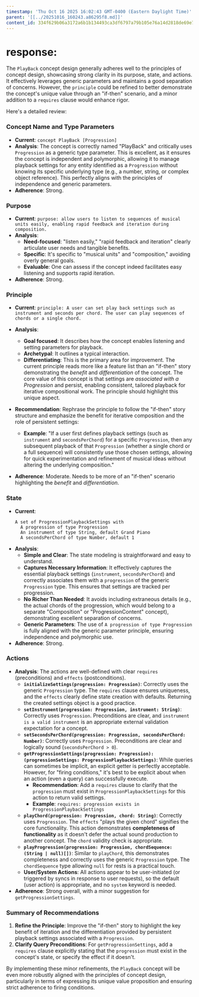 ```yaml
---
timestamp: 'Thu Oct 16 2025 16:02:43 GMT-0400 (Eastern Daylight Time)'
parent: '[[../20251016_160243.a86295f8.md]]'
content_id: 334f629b06a3172a6b1b134493ca3df6797a79b105e76a14d2818de69e7eaa01
---
```


# response:

The `PlayBack` concept design generally adheres well to the principles of concept design, showcasing strong clarity in its purpose, state, and actions. It effectively leverages generic parameters and maintains a good separation of concerns. However, the `principle` could be refined to better demonstrate the concept's unique value through an "if-then" scenario, and a minor addition to a `requires` clause would enhance rigor.

Here's a detailed review:

### Concept Name and Type Parameters

* **Current**: `concept PlayBack [Progression]`
* **Analysis**: The concept is correctly named "PlayBack" and critically uses `Progression` as a generic type parameter. This is excellent, as it ensures the concept is independent and polymorphic, allowing it to manage playback settings for any entity identified as a `Progression` without knowing its specific underlying type (e.g., a number, string, or complex object reference). This perfectly aligns with the principles of independence and generic parameters.
* **Adherence**: Strong.

### Purpose

* **Current**: `purpose: allow users to listen to sequences of musical units easily, enabling rapid feedback and iteration during composition.`
* **Analysis**:
  * **Need-focused**: "listen easily," "rapid feedback and iteration" clearly articulate user needs and tangible benefits.
  * **Specific**: It's specific to "musical units" and "composition," avoiding overly general goals.
  * **Evaluable**: One can assess if the concept indeed facilitates easy listening and supports rapid iteration.
* **Adherence**: Strong.

### Principle

* **Current**: `principle: A user can set play back settings such as instrument and seconds per chord. The user can play sequences of chords or a single chord.`

* **Analysis**:
  * **Goal focused**: It describes how the concept enables listening and setting parameters for playback.
  * **Archetypal**: It outlines a typical interaction.
  * **Differentiating**: This is the primary area for improvement. The current principle reads more like a feature list than an "if-then" story demonstrating the *benefit* and *differentiation* of the concept. The core value of this concept is that settings are *associated with a Progression* and persist, enabling consistent, tailored playback for iterative compositional work. The principle should highlight this unique aspect.

* **Recommendation**: Rephrase the principle to follow the "if-then" story structure and emphasize the benefit for iterative composition and the role of persistent settings:
  * **Example**: "If a user first defines playback settings (such as `instrument` and `secondsPerChord`) for a specific `Progression`, then any subsequent playback of that `Progression` (whether a single chord or a full sequence) will consistently use those chosen settings, allowing for quick experimentation and refinement of musical ideas without altering the underlying composition."

* **Adherence**: Moderate. Needs to be more of an "if-then" scenario highlighting the *benefit* and *differentiation*.

### State

* **Current**:
  ```
  A set of ProgressionPlaybackSettings with
    A progression of type Progression
    An instrument of type String, default Grand Piano
    A secondsPerChord of type Number, default 1
  ```
* **Analysis**:
  * **Simple and Clear**: The state modeling is straightforward and easy to understand.
  * **Captures Necessary Information**: It effectively captures the essential playback settings (`instrument`, `secondsPerChord`) and correctly associates them with a `progression` of the generic `Progression` type. This ensures that settings are tracked per progression.
  * **No Richer Than Needed**: It avoids including extraneous details (e.g., the actual chords of the progression, which would belong to a separate "Composition" or "ProgressionContent" concept), demonstrating excellent separation of concerns.
  * **Generic Parameters**: The use of `A progression of type Progression` is fully aligned with the generic parameter principle, ensuring independence and polymorphic use.
* **Adherence**: Strong.

### Actions

* **Analysis**: The actions are well-defined with clear `requires` (preconditions) and `effects` (postconditions).
  * **`initializeSettings(progression: Progression)`**: Correctly uses the generic `Progression` type. The `requires` clause ensures uniqueness, and the `effects` clearly define state creation with defaults. Returning the created settings object is a good practice.
  * **`setInstrument(progression: Progression, instrument: String)`**: Correctly uses `Progression`. Preconditions are clear, and `instrument is a valid instrument` is an appropriate external validation expectation for a concept.
  * **`setSecondsPerChord(progression: Progression, secondsPerChord: Number)`**: Correctly uses `Progression`. Preconditions are clear and logically sound (`secondsPerChord > 0`).
  * **`getProgressionSettings(progression: Progression): (progressionSettings: ProgressionPlaybackSettings)`**: While queries can sometimes be implicit, an explicit getter is perfectly acceptable. However, for "firing conditions," it's best to be explicit about when an action (even a query) can successfully execute.
    * **Recommendation**: Add a `requires` clause to clarify that the `progression` must exist in `ProgressionPlaybackSettings` for this action to return valid settings.
    * **Example**: `requires: progression exists in ProgressionPlaybackSettings`
  * **`playChord(progression: Progression, chord: String)`**: Correctly uses `Progression`. The `effects` "plays the given chord" signifies the core functionality. This action demonstrates **completeness of functionality** as it doesn't defer the actual sound production to another concept. The `chord` validity check is appropriate.
  * **`playProgression(progression: Progression, chordSequence: (String | null)[])`**: Similar to `playChord`, this demonstrates completeness and correctly uses the generic `Progression` type. The `chordSequence` type allowing `null` for rests is a practical touch.
  * **User/System Actions**: All actions appear to be user-initiated (or triggered by syncs in response to user requests), so the default (user action) is appropriate, and no `system` keyword is needed.
* **Adherence**: Strong overall, with a minor suggestion for `getProgressionSettings`.

### Summary of Recommendations

1. **Refine the Principle**: Improve the "if-then" story to highlight the key benefit of iteration and the differentiation provided by persistent playback settings associated with a `Progression`.
2. **Clarify Query Preconditions**: For `getProgressionSettings`, add a `requires` clause explicitly stating that the `progression` must exist in the concept's state, or specify the effect if it doesn't.

By implementing these minor refinements, the `PlayBack` concept will be even more robustly aligned with the principles of concept design, particularly in terms of expressing its unique value proposition and ensuring strict adherence to firing conditions.

